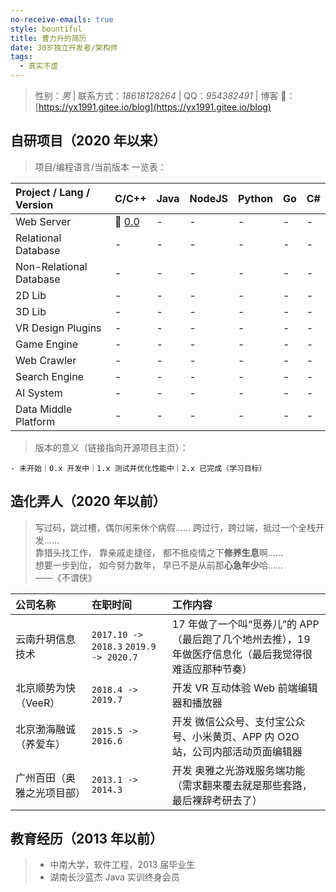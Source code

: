 ```yaml
---
no-receive-emails: true
style: bountiful
title: 曹力升的简历
date: 30岁独立开发者/架构师
tags:
  - 真实不虚
---
```


> 性别：_男_ |
> 联系方式：_18618128264_ |
> QQ：_954382491_ |
> 博客 🔗：[https://yx1991.gitee.io/blog](https://yx1991.gitee.io/blog)

## 自研项目（2020 年以来）

> 项目/编程语言/当前版本 一览表：

| Project / Lang / Version | C/C++                              | Java | NodeJS | Python | Go  | C#  |
| :----------------------- | :--------------------------------- | :--- | :----- | :----- | :-- | :-- |
| Web Server               | 🔗 [0.0](https://gitee.com/yx1991) | -    | -      | -      | -   | -   |
| Relational Database      | -                                  | -    | -      | -      | -   | -   |
| Non-Relational Database  | -                                  | -    | -      | -      | -   | -   |
| 2D Lib                   | -                                  | -    | -      | -      | -   | -   |
| 3D Lib                   | -                                  | -    | -      | -      | -   | -   |
| VR Design Plugins        | -                                  | -    | -      | -      | -   | -   |
| Game Engine              | -                                  | -    | -      | -      | -   | -   |
| Web Crawler              | -                                  | -    | -      | -      | -   | -   |
| Search Engine            | -                                  | -    | -      | -      | -   | -   |
| AI System                | -                                  | -    | -      | -      | -   | -   |
| Data Middle Platform     | -                                  | -    | -      | -      | -   | -   |

> 版本的意义（链接指向开源项目主页）：

```
- 未开始｜0.x 开发中｜1.x 测试并优化性能中｜2.x 已完成（学习目标）
```

## 造化弄人（2020 年以前）

> 写过码，跳过槽，偶尔闲来休个病假……
> 跨过行，跨过端，抵过一个全栈开发…… <br />
> 靠猎头找工作，
> 靠亲戚走捷径，
> 都不抵疫情之下**修养生息**啊…… <br />
> 想要一步到位，
> 如今努力数年，
> 早已不是从前那**心急年少**哈…… <br />
> ——《不谓侠》

| 公司名称                   | 在职时间                               | 工作内容                                                                                               |
| :------------------------- | :------------------------------------- | :----------------------------------------------------------------------------------------------------- |
| 云南升玥信息技术           | `2017.10 -> 2018.3` `2019.9 -> 2020.7` | 17 年做了一个叫“觅券儿”的 APP（最后跑了几个地州去推），19 年做医疗信息化（最后我觉得很难适应那种节奏） |
| 北京顺势为快（VeeR）       | `2018.4 -> 2019.7`                     | 开发 VR 互动体验 Web 前端编辑器和播放器                                                                |
| 北京渤海融诚（养爱车）     | `2015.5 -> 2016.6`                     | 开发 微信公众号、支付宝公众号、小米黄页、APP 内 O2O 站，公司内部活动页面编辑器                         |
| 广州百田（奥雅之光项目部） | `2013.1 -> 2014.3`                     | 开发 奥雅之光游戏服务端功能（需求翻来覆去就是那些套路，最后裸辞考研去了）                              |

## 教育经历（2013 年以前）

> - 中南大学，软件工程，2013 届毕业生
> - 湖南长沙蓝杰 Java 实训终身会员
